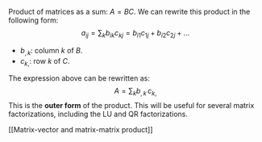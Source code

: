 Product of matrices as a sum: $A=BC$. We can rewrite this product in the following form:
$$
a_{ij} = \sum_k b_{ik} c_{kj} = b_{i1} c_{1j} + b_{i2} c_{2j} + \dots
$$

- $b_{,k}$: column $k$ of $B$. 
- $c_{k,}$: row $k$ of $C$.

The expression above can be rewritten as:
$$
A = \sum_k b_{,k} \, c_{k,}
$$
This is the **outer form** of the product. This will be useful for several matrix factorizations, including the LU and QR factorizations.

[[Matrix-vector and matrix-matrix product]]